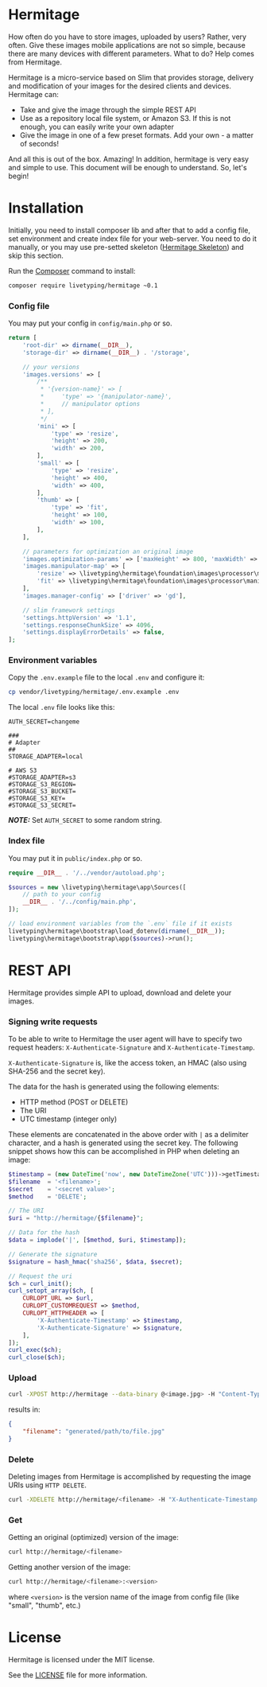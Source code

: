 Hermitage
=========

How often do you have to store images, uploaded by users? 
Rather, very often. 
Give these images mobile applications are not so simple, because there are many devices with different parameters. 
What to do? Help comes from Hermitage.

Hermitage is a micro-service based on Slim that provides storage, 
delivery and modification of your images for the desired clients and devices. Hermitage can:
* Take and give the image through the simple REST API
* Use as a repository local file system, or Amazon S3. If this is not enough, you can easily write your own adapter
* Give the image in one of a few preset formats. Add your own - a matter of seconds!

And all this is out of the box. Amazing! In addition, hermitage is very easy and simple to use. 
This document will be enough to understand. So, let's begin!


# Installation

Initially, you need to install composer lib and after that to add a config file, 
set environment and create index file for your web-server. 
You need to do it manually, or you may use pre-setted skeleton 
([Hermitage Skeleton](https://github.com/LiveTyping/hermitage-skeleton)) and skip this section.

Run the [Composer](https://getcomposer.org) command to install:

```bash
composer require livetyping/hermitage ~0.1
```

### Config file

You may put your config in `config/main.php` or so.
 
```php
return [
    'root-dir' => dirname(__DIR__),
    'storage-dir' => dirname(__DIR__) . '/storage',

    // your versions
    'images.versions' => [
        /**
         * '{version-name}' => [
         *     'type' => '{manipulator-name}',
         *     // manipulator options
         * ],
         */
        'mini' => [
            'type' => 'resize',
            'height' => 200,
            'width' => 200,
        ],
        'small' => [
            'type' => 'resize',
            'height' => 400,
            'width' => 400,
        ],
        'thumb' => [
            'type' => 'fit',
            'height' => 100,
            'width' => 100,
        ],
    ],

    // parameters for optimization an original image
    'images.optimization-params' => ['maxHeight' => 800, 'maxWidth' => 800, 'interlace' => true],
    'images.manipulator-map' => [
        'resize' => \livetyping\hermitage\foundation\images\processor\manipulators\Resize::class,
        'fit' => \livetyping\hermitage\foundation\images\processor\manipulators\Fit::class,
    ],
    'images.manager-config' => ['driver' => 'gd'],

    // slim framework settings
    'settings.httpVersion' => '1.1',
    'settings.responseChunkSize' => 4096,
    'settings.displayErrorDetails' => false,
];
```

### Environment variables

Copy the `.env.example` file to the local `.env` and configure it:

```bash
cp vendor/livetyping/hermitage/.env.example .env
```

The local `.env` file looks like this:

```
AUTH_SECRET=changeme

###
# Adapter
##
STORAGE_ADAPTER=local

# AWS S3
#STORAGE_ADAPTER=s3
#STORAGE_S3_REGION=
#STORAGE_S3_BUCKET=
#STORAGE_S3_KEY=
#STORAGE_S3_SECRET=
```

***NOTE:*** Set `AUTH_SECRET` to some random string.

### Index file

You may put it in `public/index.php` or so.

```php
require __DIR__ . '/../vendor/autoload.php';

$sources = new \livetyping\hermitage\app\Sources([
    // path to your config
    __DIR__ . '/../config/main.php',
]);

// load environment variables from the `.env` file if it exists
livetyping\hermitage\bootstrap\load_dotenv(dirname(__DIR__));
livetyping\hermitage\bootstrap\app($sources)->run();
```

# REST API

Hermitage provides simple API to upload, download and delete your images.

### Signing write requests

To be able to write to Hermitage the user agent will have to specify two request headers: 
`X-Authenticate-Signature` and `X-Authenticate-Timestamp`.

`X-Authenticate-Signature` is, like the access token, an HMAC (also using SHA-256 and the secret key).

The data for the hash is generated using the following elements:

* HTTP method (POST or DELETE)
* The URI
* UTC timestamp (integer only)

These elements are concatenated in the above order with `|` as a delimiter character, 
and a hash is generated using the secret key. 
The following snippet shows how this can be accomplished in PHP when deleting an image:

```php
$timestamp = (new DateTime('now', new DateTimeZone('UTC')))->getTimestamp();
$filename  = '<filename>';
$secret    = '<secret value>';
$method    = 'DELETE';

// The URI
$uri = "http://hermitage/{$filename}";

// Data for the hash
$data = implode('|', [$method, $uri, $timestamp]);

// Generate the signature
$signature = hash_hmac('sha256', $data, $secret);

// Request the uri
$ch = curl_init();
curl_setopt_array($ch, [
    CURLOPT_URL => $url,
    CURLOPT_CUSTOMREQUEST => $method,
    CURLOPT_HTTPHEADER => [
        'X-Authenticate-Timestamp' => $timestamp,
        'X-Authenticate-Signature' => $signature,
    ],
]);
curl_exec($ch);
curl_close($ch);
```

### Upload 

```bash
curl -XPOST http://hermitage --data-binary @<image.jpg> -H "Content-Type: image/jpeg" -H "X-Authenticate-Timestamp: <timestamp>" -H "X-Authenticate-Signature: <signature>"
```

results in:

```json
{
    "filename": "generated/path/to/file.jpg"
}
```

### Delete

Deleting images from Hermitage is accomplished by requesting the image URIs using `HTTP DELETE`.

```bash
curl -XDELETE http://hermitage/<filename> -H "X-Authenticate-Timestamp: <timestamp>" -H "X-Authenticate-Signature: <signature>"
```

### Get

Getting an original (optimized) version of the image:

```bash
curl http://hermitage/<filename>
```

Getting another version of the image:

```bash
curl http://hermitage/<filename>:<version>
```

where `<version>` is the version name of the image from config file (like "small", "thumb", etc.)

# License

Hermitage is licensed under the MIT license.

See the [LICENSE](LICENSE) file for more information.
